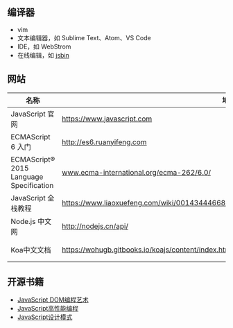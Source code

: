 
## 编译器

+ vim
+ 文本编辑器，如 Sublime Text、Atom、VS Code
+ IDE，如 WebStrom
+ 在线编辑，如 [jsbin](http://jsbin.com)

## 网站

| 名称 | 地址 | 理由 |
| --- | --- | --- |
| JavaScript 官网 | https://www.javascript.com | JavaScript的官网 |
| ECMAScript 6 入门 | http://es6.ruanyifeng.com | 简单易懂、结构清晰 |
| ECMAScript® 2015 Language Specification | www.ecma-international.org/ecma-262/6.0/ | 最权威的ES6规格文件 |
| JavaScript 全栈教程 | https://www.liaoxuefeng.com/wiki/001434446689867b27157e896e74d51a89c25cc8b43bdb3000 | 前后兼有、测试方便 |
| Node.js 中文网 | http://nodejs.cn/api/ | 支持搜索、API详尽 |
| Koa中文文档 | https://wohugb.gitbooks.io/koajs/content/index.html | koa及其常用模块api |

## 开源书籍

+ [JavaScript DOM编程艺术](http://ishare.iask.sina.com.cn/f/21352792.html)
+ [JavaScript高性能编程](http://ishare.iask.sina.com.cn/f/23698036.html)
+ [JavaScript设计模式](http://ishare.iask.sina.com.cn/f/15124967.html)